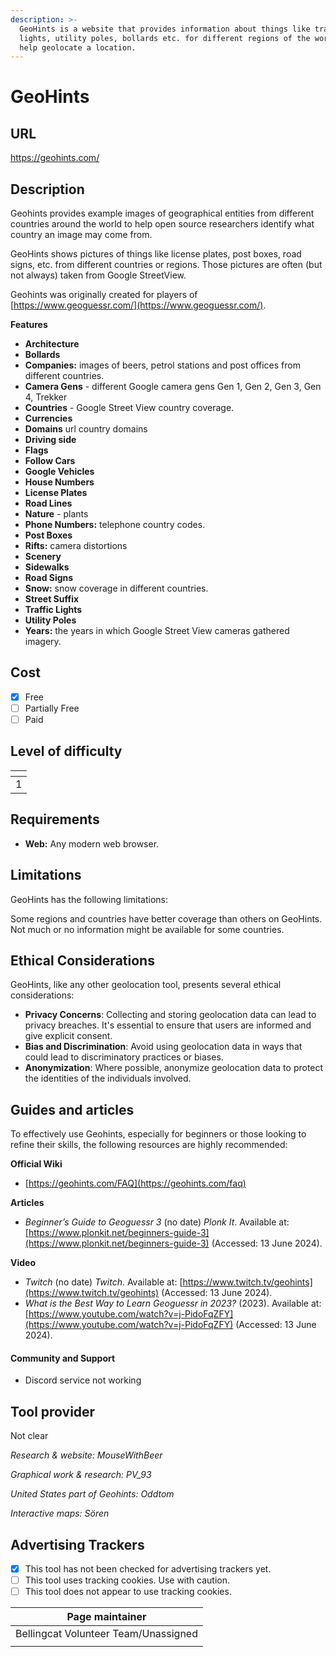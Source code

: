 ```yaml
---
description: >-
  GeoHints is a website that provides information about things like traffic
  lights, utility poles, bollards etc. for different regions of the world to
  help geolocate a location.
---
```


# GeoHints

## URL

https://geohints.com/

## Description

Geohints provides example images of geographical entities from different countries around the world to help open source researchers identify what country an image may come from. &#x20;

GeoHints shows pictures of things like license plates, post boxes, road signs, etc. from different countries or regions. Those pictures are often (but not always) taken from Google StreetView.&#x20;

Geohints was originally created for players of [https://www.geoguessr.com/](https://www.geoguessr.com/).



**Features**

* **Architecture**
* **Bollards**
* **Companies:** images of beers, petrol stations and post offices from different countries.&#x20;
* **Camera Gens** - different Google camera gens Gen 1, Gen 2, Gen 3, Gen 4, Trekker
* **Countries** - Google Street View country coverage.&#x20;
* **Currencies**
* **Domains** url country domains
* **Driving side**
* **Flags**
* **Follow Cars**
* **Google Vehicles**
* **House Numbers**
* **License Plates**
* **Road Lines**
* **Nature** - plants
* **Phone Numbers:** telephone country codes.
* **Post Boxes**
* **Rifts:** camera distortions
* **Scenery**
* **Sidewalks**
* **Road Signs**
* **Snow:** snow coverage in different countries.
* **Street Suffix**
* **Traffic Lights**
* **Utility Poles**
* **Years:** the years in which Google Street View cameras gathered imagery.

## Cost

* [x] Free
* [ ] Partially Free
* [ ] Paid

## Level of difficulty

<table><thead><tr><th data-type="rating" data-max="5"></th></tr></thead><tbody><tr><td>1</td></tr></tbody></table>

## Requirements

* **Web:** Any modern web browser.

## Limitations

GeoHints has the following limitations:

Some regions and countries have better coverage than others on GeoHints. Not much or no information might be available for some countries.

## Ethical Considerations

GeoHints, like any other geolocation tool, presents several ethical considerations:

* **Privacy Concerns**: Collecting and storing geolocation data can lead to privacy breaches. It's essential to ensure that users are informed and give explicit consent.
* **Bias and Discrimination**: Avoid using geolocation data in ways that could lead to discriminatory practices or biases.
* **Anonymization**: Where possible, anonymize geolocation data to protect the identities of the individuals involved.

## Guides and articles

To effectively use Geohints, especially for beginners or those looking to refine their skills, the following resources are highly recommended:

**Official Wiki**&#x20;

* [https://geohints.com/FAQ](https://geohints.com/faq)

**Articles**

* _Beginner’s Guide to Geoguessr 3_ (no date) _Plonk It_. Available at: [https://www.plonkit.net/beginners-guide-3](https://www.plonkit.net/beginners-guide-3) (Accessed: 13 June 2024).

**Video**&#x20;

* _Twitch_ (no date) _Twitch_. Available at: [https://www.twitch.tv/geohints](https://www.twitch.tv/geohints) (Accessed: 13 June 2024).
* _What is the Best Way to Learn Geoguessr in 2023?_ (2023). Available at: [https://www.youtube.com/watch?v=j-PidoFqZFY](https://www.youtube.com/watch?v=j-PidoFqZFY) (Accessed: 13 June 2024).

#### Community and Support

* Discord service not working

## Tool provider

Not clear

_Research & website: MouseWithBeer_&#x20;

_Graphical work & research: PV\_93_&#x20;

_United States part of Geohints: Oddtom_&#x20;

_Interactive maps: Sören_

## Advertising Trackers

* [x] This tool has not been checked for advertising trackers yet.
* [ ] This tool uses tracking cookies. Use with caution.
* [ ] This tool does not appear to use tracking cookies.

| Page maintainer                      |
| ------------------------------------ |
| Bellingcat Volunteer Team/Unassigned |
|                                      |
